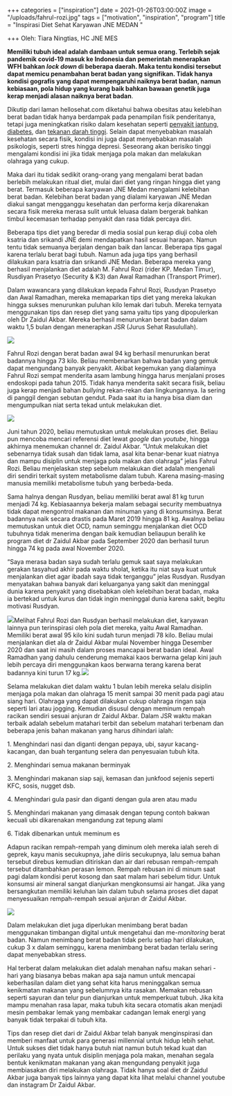 +++
categories = ["inspiration"]
date = 2021-01-26T03:00:00Z
image = "/uploads/fahrul-rozi.jpg"
tags = ["motivation", "inspiration", "program"]
title = "Inspirasi Diet Sehat Karyawan JNE MEDAN "

+++
Oleh: Tiara Ningtias, HC JNE MES

**Memiliki tubuh ideal adalah dambaan untuk semua orang. Terlebih sejak pandemik covid-19 masuk ke Indonesia dan pemerintah menerapkan WFH bahkan _lock down_ di beberapa daerah. Maka tentu kondisi tersebut dapat memicu penambahan berat badan yang signifikan. Tidak hanya kondisi gografis yang dapat mempengaruhi naiknya berat badan, namun kebiasaan, pola hidup yang kurang baik bahkan bawaan genetik juga kerap menjadi alasan naiknya berat badan**.

Dikutip dari laman hellosehat.com diketahui bahwa obesitas atau kelebihan berat badan tidak hanya berdampak pada penampilan fisik penderitanya, tetapi juga meningkatkan risiko dalam kesehatan seperti [penyakit jantung](https://hellosehat.com/jantung/penyakit-jantung/pengertian-penyakit-jantung/), [diabetes](https://hellosehat.com/diabetes/diabetes-melitus/), dan [tekanan darah tinggi](https://hellosehat.com/jantung/hipertensi/pengertian-hipertensi/). Selain dapat menyebabkan masalah kesehatan secara fisik, kondisi ini juga dapat menyebabkan masalah psikologis, seperti stres hingga depresi. Seseorang akan berisiko tinggi mengalami kondisi ini jika tidak menjaga pola makan dan melakukan olahraga yang cukup.

Maka dari itu tidak sedikit orang-orang yang mengalami berat badan berlebih melakukan ritual diet, mulai dari diet yang ringan hingga diet yang berat. Termasuk beberapa karyawan JNE Medan mengalami kelebihan berat badan. Kelebihan berat badan yang dialami karyawan JNE Medan diakui sangat mengganggu kesehatan dan performa kerja dikarenakan secara fisik mereka merasa sulit untuk leluasa dalam bergerak bahkan timbul kecemasan terhadap penyakit dan rasa tidak percaya diri.

Beberapa tips diet yang beredar di media sosial pun kerap diuji coba oleh ksatria dan srikandi JNE demi mendapatkan hasil sesuai harapan. Namun tentu tidak semuanya berjalan dengan baik dan lancar. Beberapa tips gagal karena terlalu berat bagi tubuh. Namun ada juga tips yang berhasil dilakukan para ksatria dan srikandi JNE Medan. Beberapa mereka yang berhasil menjalankan diet adalah M. Fahrul Rozi (rider KP. Medan Timur), Rusdiyan Prasetyo (Security & K3) dan Awal Ramadhan (Transport Primer).

Dalam wawancara yang dilakukan kepada Fahrul Rozi, Rusdyan Prasetyo dan Awal Ramadhan, mereka memaparkan tips diet yang mereka lakukan hingga sukses menurunkan puluhan kilo lemak dari tubuh. Mereka ternyata menggunakan tips dan resep diet yang sama yaitu tips yang dipopulerkan oleh Dr Zaidul Akbar. Mereka berhasil menurunkan berat badan dalam waktu 1,5 bulan dengan menerapkan JSR (Jurus Sehat Rasulullah).

![](/uploads/1d59b46f-c3c7-4a15-8f9a-de7c4c5da819_169.png)

Fahrul Rozi dengan berat badan awal 94 kg berhasil menurunkan berat badannya hingga 73 kilo. Beliau membenarkan bahwa badan yang gemuk dapat mengundang banyak penyakit. Akibat kegemukan yang dialaminya Fahrul Rozi sempat menderita asam lambung hingga harus menjalani proses endoskopi pada tahun 2015. Tidak hanya menderita sakit secara fisik, beliau juga kerap menjadi bahan _bullying_ rekan-rekan dan lingkungannya. Ia sering di panggil dengan sebutan gendut. Pada saat itu ia hanya bisa diam dan mengumpulkan niat serta tekad untuk melakukan diet.

![](/uploads/untitled.jpg)

Juni tahun 2020, beliau memutuskan untuk melakukan proses diet. Beliau pun mencoba mencari referensi diet lewat _google_ dan _youtube_, hingga akhirnya menemukan channel dr. Zaidul Akbar. “Untuk melakukan diet sebenarnya tidak susah dan tidak lama, asal kita benar-benar kuat niatnya dan mampu disiplin untuk menjaga pola makan dan olahraga” jelas Fahrul Rozi. Beliau menjelaskan step sebelum melakukan diet adalah mengenali diri sendiri terkait system metabolisme dalam tubuh. Karena masing-masing manusia memiliki metabolisme tubuh yang berbeda-beda.

Sama halnya dengan Rusdyan, beliau memiliki berat awal 81 kg turun menjadi 74 kg. Kebiasaannya bekerja malam sebagai security membuatnya tidak dapat mengontrol makanan dan minuman yang di konsumsinya. Berat badannya naik secara drastis pada Maret 2019 hingga 81 kg. Awalnya beliau memutuskan untuk diet OCD, namun seminggu menjalankan diet OCD tubuhnya tidak menerima dengan baik kemudian beliaupun beralih ke program diet dr Zaidul Akbar pada September 2020 dan berhasil turun hingga 74 kg pada awal November 2020.

“Saya merasa badan saya sudah terlalu gemuk saat saya melakukan gerakan tasyahud akhir pada waktu sholat, ketika itu niat saya kuat untuk menjalankan diet agar ibadah saya tidak terganggu” jelas Rusdyan. Rusdyan menyatakan bahwa banyak dari keluarganya yang sakit dan meninggal dunia karena penyakit yang disebabkan oleh kelebihan berat badan, maka ia bertekad untuk kurus dan tidak ingin meninggal dunia karena sakit, begitu motivasi Rusdyan.

![](/uploads/rusdian-1.jpg)Melihat Fahrul Rozi dan Rusdyan berhasil melakukan diet, karyawan lainnya pun terinspirasi oleh pola diet mereka, yaitu Awal Ramadhan. Memiliki berat awal 95 kilo kini sudah turun menjadi 78 kilo. Beliau mulai menjalankan diet ala dr Zaidul Akbar mulai November hingga Desember 2020 dan saat ini masih dalam proses mancapai berat badan ideal. Awal Ramadhan yang dahulu cenderung memakai kaos berwarna gelap kini jauh lebih percaya diri menggunakan kaos berwarna terang karena berat badannya kini turun 17 kg.![](/uploads/before-95-kg-1.jpg)

Selama melakukan diet dalam waktu 1 bulan lebih mereka selalu disiplin menjaga pola makan dan olahraga 15 menit sampai 30 menit pada pagi atau siang hari. Olahraga yang dapat dilakukan cukup olahraga ringan saja seperti lari atau jogging. Kemudian disusul dengan meminum rempah racikan sendiri sesuai anjuran dr Zaidul Akbar. Dalam JSR waktu makan terbaik adalah sebelum matahari terbit dan sebelum matahari terbenam dan beberapa jenis bahan makanan yang harus dihindari ialah:

1\. Menghindari nasi dan diganti dengan pepaya, ubi, sayur kacang-kacangan, dan buah tergantung selera dan penyesuaian tubuh kita.

2\. Menghindari semua makanan berminyak

3\. Menghindari makanan siap saji, kemasan dan junkfood sejenis seperti KFC, sosis, nugget dsb.

4\. Menghindari gula pasir dan diganti dengan gula aren atau madu

5\. Menghindari makanan yang dimasak dengan tepung contoh bakwan kecuali ubi dikarenakan mengandung zat tepung alami

6\. Tidak dibenarkan untuk meminum es

Adapun racikan rempah-rempah yang diminum oleh mereka ialah sereh di geprek, kayu manis secukupnya, jahe diiris secukupnya, lalu semua bahan tersebut direbus kemudian ditiriskan dan air dari rebusan rempah-rempah tersebut ditambahkan perasan lemon. Rempah rebusan ini di minum saat pagi dalam kondisi perut kosong dan saat malam hari sebelum tidur. Untuk konsumsi air mineral sangat dianjurkan mengkonsumsi air hangat. Jika yang bersangkutan memiliki keluhan lain dalam tubuh selama proses diet dapat menyesuaikan rempah-rempah sesuai anjuran dr Zaidul Akbar.

![](/uploads/jahe.jpg)

Dalam melakukan diet juga diperlukan menimbang berat badan menggunakan timbangan digital untuk mengetahui dan me-_monitoring_ berat badan. Namun menimbang berat badan tidak perlu setiap hari dilakukan, cukup 3 x dalam seminggu, karena menimbang berat badan terlalu sering dapat menyebabkan stress.

Hal terberat dalam melakukan diet adalah menahan nafsu makan sehari - hari yang biasanya bebas makan apa saja namun untuk mencapai keberhasilan dalam diet yang sehat kita harus meninggalkan semua kenikmatan makanan yang sebelumnya kita rasakan. Memakan rebusan seperti sayuran dan telur pun dianjurkan untuk memperkuat tubuh. Jika kita mampu menahan rasa lapar, maka tubuh kita secara otomatis akan menjadi mesin pembakar lemak yang membakar cadangan lemak energi yang banyak tidak terpakai di tubuh kita.

Tips dan resep diet dari dr Zaidul Akbar telah banyak menginspirasi dan memberi manfaat untuk para generasi millennial untuk hidup lebih sehat. Untuk sukses diet tidak hanya butuh niat namun butuh tekad kuat dan perilaku yang nyata untuk disiplin menjaga pola makan, menahan segala bentuk kenikmatan makanan yang akan mengundang penyakit juga membiasakan diri melakukan olahraga. Tidak hanya soal diet dr Zaidul Akbar juga banyak tips lainnya yang dapat kita lihat melalui channel youtube dan instagram Dr Zaidul Akbar.